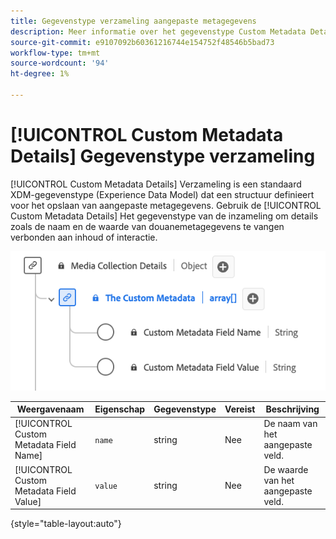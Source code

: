 ```yaml
---
title: Gegevenstype verzameling aangepaste metagegevens
description: Meer informatie over het gegevenstype Custom Metadata Details Collection Data Model (XDM).
source-git-commit: e9107092b60361216744e154752f48546b5bad73
workflow-type: tm+mt
source-wordcount: '94'
ht-degree: 1%

---
```


# [!UICONTROL Custom Metadata Details] Gegevenstype verzameling

[!UICONTROL Custom Metadata Details] Verzameling is een standaard XDM-gegevenstype (Experience Data Model) dat een structuur definieert voor het opslaan van aangepaste metagegevens. Gebruik de [!UICONTROL Custom Metadata Details] Het gegevenstype van de inzameling om details zoals de naam en de waarde van douanemetagegevens te vangen verbonden aan inhoud of interactie.

![Een diagram van het gegevenstype Custom Metadata Details Collection.](../images/data-types/the-custom-metadata-collection.png)

| Weergavenaam | Eigenschap | Gegevenstype | Vereist | Beschrijving |
|--------------------------------------------|------------------|-----------|----------|-------------------------------|
| [!UICONTROL Custom Metadata Field Name] | `name` | string | Nee | De naam van het aangepaste veld. |
| [!UICONTROL Custom Metadata Field Value] | `value` | string | Nee | De waarde van het aangepaste veld. |

{style="table-layout:auto"}
